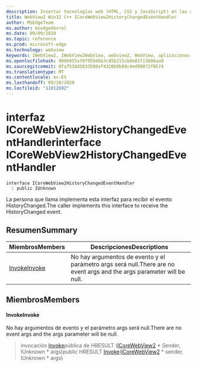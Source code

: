 ```yaml
---
description: Insertar tecnologías web (HTML, CSS y JavaScript) en las aplicaciones nativas con el control Microsoft Edge WebView2
title: WebView2 Win32 C++ ICoreWebView2HistoryChangedEventHandler
author: MSEdgeTeam
ms.author: msedgedevrel
ms.date: 09/09/2020
ms.topic: reference
ms.prod: microsoft-edge
ms.technology: webview
keywords: IWebView2, IWebView2WebView, webview2, WebView, aplicaciones Win32, Win32, Edge, ICoreWebView2, ICoreWebView2Controller, control de explorador, HTML Edge, ICoreWebView2HistoryChangedEventHandler
ms.openlocfilehash: 909b055af0f9594bb3c85b215cb8e02f13606aa0
ms.sourcegitcommit: 0faf538d5033508af4320b9b89c4ed99872f0574
ms.translationtype: MT
ms.contentlocale: es-ES
ms.lasthandoff: 09/10/2020
ms.locfileid: "11012692"
---
```

# <span data-ttu-id="124ba-104">interfaz ICoreWebView2HistoryChangedEventHandler</span><span class="sxs-lookup"><span data-stu-id="124ba-104">interface ICoreWebView2HistoryChangedEventHandler</span></span> 

```
interface ICoreWebView2HistoryChangedEventHandler
  : public IUnknown
```

<span data-ttu-id="124ba-105">La persona que llama implementa esta interfaz para recibir el evento HistoryChanged.</span><span class="sxs-lookup"><span data-stu-id="124ba-105">The caller implements this interface to receive the HistoryChanged event.</span></span>

## <span data-ttu-id="124ba-106">Resumen</span><span class="sxs-lookup"><span data-stu-id="124ba-106">Summary</span></span>

 <span data-ttu-id="124ba-107">Miembros</span><span class="sxs-lookup"><span data-stu-id="124ba-107">Members</span></span>                        | <span data-ttu-id="124ba-108">Descripciones</span><span class="sxs-lookup"><span data-stu-id="124ba-108">Descriptions</span></span>
--------------------------------|---------------------------------------------
[<span data-ttu-id="124ba-109">Invoke</span><span class="sxs-lookup"><span data-stu-id="124ba-109">Invoke</span></span>](#invoke) | <span data-ttu-id="124ba-110">No hay argumentos de evento y el parámetro args será null.</span><span class="sxs-lookup"><span data-stu-id="124ba-110">There are no event args and the args parameter will be null.</span></span>

## <span data-ttu-id="124ba-111">Miembros</span><span class="sxs-lookup"><span data-stu-id="124ba-111">Members</span></span>

#### <span data-ttu-id="124ba-112">Invoke</span><span class="sxs-lookup"><span data-stu-id="124ba-112">Invoke</span></span> 

<span data-ttu-id="124ba-113">No hay argumentos de evento y el parámetro args será null.</span><span class="sxs-lookup"><span data-stu-id="124ba-113">There are no event args and the args parameter will be null.</span></span>

> <span data-ttu-id="124ba-114">invocación [Invoke](#invoke)pública de HRESULT ([ICoreWebView2](icorewebview2.md) \* Sender, IUnknown \* args)</span><span class="sxs-lookup"><span data-stu-id="124ba-114">public HRESULT [Invoke](#invoke)([ICoreWebView2](icorewebview2.md) \* sender, IUnknown \* args)</span></span>

